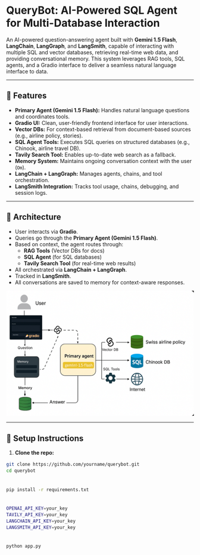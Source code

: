 # QueryBot: AI-Powered SQL Agent for Multi-Database Interaction

An AI-powered question-answering agent built with **Gemini 1.5 Flash**, **LangChain**, **LangGraph**, and **LangSmith**, capable of interacting with multiple SQL and vector databases, retrieving real-time web data, and providing conversational memory. This system leverages RAG tools, SQL agents, and a Gradio interface to deliver a seamless natural language interface to data.

---

## 🚀 Features

- **Primary Agent (Gemini 1.5 Flash):** Handles natural language questions and coordinates tools.
- **Gradio UI:** Clean, user-friendly frontend interface for user interactions.
- **Vector DBs:** For context-based retrieval from document-based sources (e.g., airline policy, stories).
- **SQL Agent Tools:** Executes SQL queries on structured databases (e.g., Chinook, airline travel DB).
- **Tavily Search Tool:** Enables up-to-date web search as a fallback.
- **Memory System:** Maintains ongoing conversation context with the user (`Om`).
- **LangChain + LangGraph:** Manages agents, chains, and tool orchestration.
- **LangSmith Integration:** Tracks tool usage, chains, debugging, and session logs.

---



## 🧠 Architecture

- User interacts via **Gradio**.
- Queries go through the **Primary Agent (Gemini 1.5 Flash)**.
- Based on context, the agent routes through:
  - **RAG Tools** (Vector DBs for docs)
  - **SQL Agent** (for SQL databases)
  - **Tavily Search Tool** (for real-time web results)
- All orchestrated via **LangChain + LangGraph**.
- Tracked in **LangSmith**.
- All conversations are saved to memory for context-aware responses.

<div align="center">
  <img src="Images/flow.png" alt="detailed_schema">
</div>

---

## 🔧 Setup Instructions

1. **Clone the repo:**

```bash
git clone https://github.com/yourname/querybot.git
cd querybot


pip install -r requirements.txt


OPENAI_API_KEY=your_key
TAVILY_API_KEY=your_key
LANGCHAIN_API_KEY=your_key
LANGSMITH_API_KEY=your_key


python app.py
